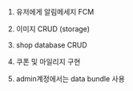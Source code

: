 1. 유저에게 알림메세지 FCM
2. 이미지 CRUD (storage)
3. shop database CRUD
4. 쿠폰 및 마일리지 구현

5. admin계정에서는 data bundle 사용
